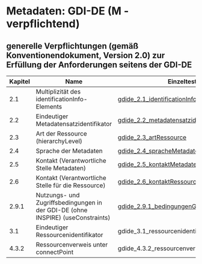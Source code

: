 # Metadaten: GDI-DE (M - verpflichtend)
## generelle Verpflichtungen (gemäß Konventionendokument, Version 2.0) zur Erfüllung der Anforderungen seitens der GDI-DE

| Kapitel | Name | Einzeltest |
| --- | --- | --- |
| 2.1	| Multiplizität des identificationInfo-Elements | [gdide_2.1_identificationInfo](https://github.com/alitka/gdi-de-metadaten-ats/blob/2.0.3/gdide-verpflichtend/gdide_2.1_identificationInfo.md) |
| 2.2	| Eindeutiger Metadatensatzidentifikator | [gdide_2.2_metadatensatzidentifikator](https://github.com/alitka/gdi-de-metadaten-ats/blob/2.0.3/gdide-verpflichtend/gdide_2.2_metadatensatzidentifikator.md) |
| 2.3	| Art der Ressource (hierarchyLevel) | [gdide_2.3_artRessource](https://github.com/alitka/gdi-de-metadaten-ats/blob/2.0.3/gdide-verpflichtend/gdide_2.3_artRessource.md) |
| 2.4	| Sprache der Metadaten | [gdide_2.4_spracheMetadaten](https://github.com/alitka/gdi-de-metadaten-ats/blob/2.0.3/gdide-verpflichtend/gdide_2.3_artRessource.md) |
| 2.5	| Kontakt (Verantwortliche Stelle Metadaten) | [gdide_2.5_kontaktMetadaten](https://github.com/alitka/gdi-de-metadaten-ats/blob/2.0.3/gdide-verpflichtend/gdide_2.5_kontaktMetadaten.md) |
| 2.6	| Kontakt (Verantwortliche Stelle für die Ressource) | [gdide_2.6_kontaktRessource](https://github.com/alitka/gdi-de-metadaten-ats/blob/2.0.3/gdide-verpflichtend/gdide_2.6_kontaktRessource.md) |
| 2.9.1 |	Nutzungs- und Zugriffsbedingungen in der GDI-DE (ohne INSPIRE) (useConstraints) | [gdide_2.9.1_bedingungenGDIde](https://github.com/alitka/gdi-de-metadaten-ats/blob/2.0.3/gdide-verpflichtend/gdide_2.9.1_bedingungenGDIde.md) |
| 3.1 |Eindeutiger Ressourcenidentifikator | gdide_3.1_ressourcenidentifikator |
| 4.3.2 | Ressourcenverweis unter connectPoint | gdide_4.3.2_ressourcenverweisConnectPoint |
